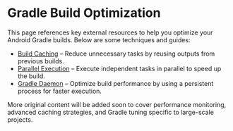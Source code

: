 # Gradle Build Optimization

This page references key external resources to help you optimize your Android Gradle builds. Below are some techniques and guides:

- [Build Caching](https://developer.android.com/build/optimize-your-build#use-the-configuration-cache) – Reduce unnecessary tasks by reusing outputs from previous builds.
- [Parallel Execution](https://docs.gradle.org/current/userguide/performance.html#parallel_execution) – Execute independent tasks in parallel to speed up the build.
- [Gradle Daemon](https://docs.gradle.org/current/userguide/gradle_daemon.html#enable_deamon) – Optimize build performance by using a persistent process for faster execution.

More original content will be added soon to cover performance monitoring, advanced caching strategies, and Gradle tuning specific to large-scale projects.

